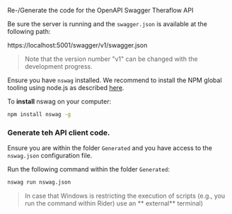 Re-/Generate the code for the OpenAPI Swagger Theraflow API

Be sure the server is running and the ``swagger.json`` is available at the following path:

https://localhost:5001/swagger/v1/swagger.json

> Note that the version number "v1" can be changed with the development progress.


Ensure you have ``nswag`` installed. We recommend to install the NPM global tooling using node.js as
described [here](https://www.npmjs.com/package/nswag).

To **install** nswag on your computer:

```bash
npm install nswag -g
```

### Generate teh API client code.

Ensure you are within the folder `Generated` and you have access to the `nswag.json` configuration file.

Run the following command within the folder `Generated`:

```bash
nswag run nswag.json
```

> In case that Windows is restricting the execution of scripts (e.g., you run the command within Rider) use an **
> external** terminal)